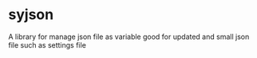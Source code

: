 # syjson
A library for manage json file as variable good for updated and small json file such as settings file
